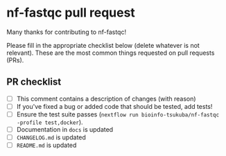# nf-fastqc pull request

Many thanks for contributing to nf-fastqc!

Please fill in the appropriate checklist below (delete whatever is not relevant).
These are the most common things requested on pull requests (PRs).

## PR checklist

- [ ] This comment contains a description of changes (with reason)
- [ ] If you've fixed a bug or added code that should be tested, add tests!
- [ ] Ensure the test suite passes (`nextflow run bioinfo-tsukuba/nf-fastqc -profile test,docker`).
- [ ] Documentation in `docs` is updated
- [ ] `CHANGELOG.md` is updated
- [ ] `README.md` is updated
